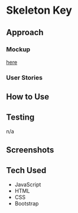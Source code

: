 # Skeleton Key

## Approach

### Mockup

[here](https://www.figma.com/file/wV9VPKShDEREnVd5wV5Iue/Untitled?node-id=0%3A1)

### User Stories

## How to Use

## Testing

n/a

## Screenshots

## Tech Used

- JavaScript
- HTML
- CSS
- Bootstrap
